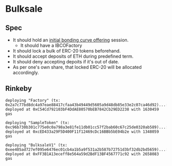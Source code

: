 # Bulksale

## Spec
- It should hold an [initial bonding curve offering](https://github.com/hegic/initial-bonding-curve-offering/blob/master/contracts/InitialOffering/HegicInitialOffering.sol) session.
  - It should have a IBCOFactory
- It should lock a bulk of ERC-20 tokens beforehand.
- It should accept deposits of ETH during predefined term.
- It should deny accepting depoits if it's out of date.
- As per one's own share, that locked ERC-20 will be allocated accordingly.


## Rinkeby

```
deploying "Factory" (tx: 0x2a7c77bd8dc4a97eae88417cfaa43b49449d5605a9d48db85e33e2c07ca46d92)...: deployed at 0xC54Cd792103bF4DdAE80570bEB7842Cb29ED2238 with 1630459 gas

deploying "SampleToken" (tx: 0xc96b730b301c775e0c0a798a3e81fe11db01cc57f2bab60c67c25de0320ab589)...: deployed at 0xcED433a29F5D400F11f12469cDc16BBb5bE04b2e with 1348059 gas

deploying "BulksaleV1" (tx: 0xee405ad727ef095e6476ec01cb4a1b5a9f531a2b587b72751d3bf32db2bd5659)...: deployed at 0xFF3B1A13eceff8e564a59d2BdF13BF4567771c92 with 2658083 gas
```